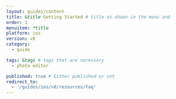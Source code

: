 ```yaml
---
layout: guides/content
title: &title Getting Started # title as shown in the menu and
order: 1
menuitem: *title
platform: ios
version: v8
category:
  - guide

tags: &tags # tags that are necessary
  - photo editor

published: true # Either published or not
redirect_to:
  - '/guides/ios/v8/resources/faq'
---
```

